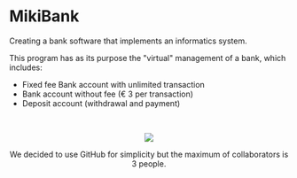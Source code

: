 # MikiBank
Creating a bank software that implements an informatics system.

This program has as its purpose the "virtual" management of a bank, which includes:
- Fixed fee Bank account with unlimited transaction
- Bank account without fee (€ 3 per transaction)
- Deposit account (withdrawal and payment)

<p>&nbsp;</p>

<p align="center">
  <img src="https://i.postimg.cc/rwc1sC5L/photo-2020-02-16-18-03-40.jpg">
</p>

<p align="center">We decided to use GitHub for simplicity but the maximum of collaborators is 3 people.</p>
